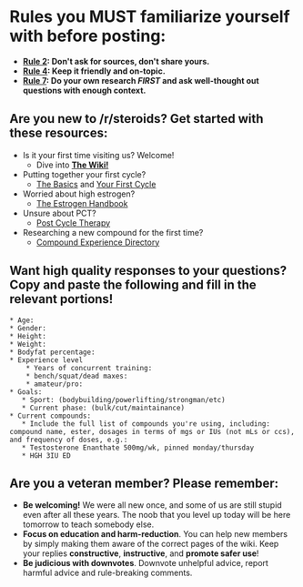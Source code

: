 # Rules you **MUST** familiarize yourself with before posting:

* **[Rule 2](https://www.reddit.com/r/steroids/wiki/index/subreddit_rules#wiki_2._no_source_talk_.2F_no_monetization): Don't ask for sources, don't share yours.**
* **[Rule 4](https://www.reddit.com/r/steroids/wiki/index/subreddit_rules#wiki_4._keep_it_friendly_.26amp.3B_on-topic.): Keep it friendly and on-topic.**
* **[Rule 7](https://www.reddit.com/r/steroids/wiki/index/subreddit_rules#wiki_7.3A_do_your_own_research_and_don.27t_be_an_askhole.): Do your own research *FIRST* and ask well-thought out questions with enough context.**

## **Are you new to /r/steroids? Get started with these resources:**

* Is it your first time visiting us? Welcome!
   * Dive into [**The Wiki!**](https://www.reddit.com/r/steroids/wiki/index)
* Putting together your first cycle?
   * [The Basics](https://www.reddit.com/r/steroids/wiki/thecycle/list) and [Your First Cycle](https://www.reddit.com/r/steroids/wiki/your_first_cycle)
* Worried about high estrogen?
   * [The Estrogen Handbook](https://www.reddit.com/r/steroids/wiki/the_estrogen_handbook)
* Unsure about PCT?
   * [Post Cycle Therapy](https://www.reddit.com/r/steroids/wiki/thecycle/pct)
* Researching a new compound for the first time?
   * [Compound Experience Directory](https://www.reddit.com/r/steroids/wiki/compound_experience_threads)

## **Want high quality responses to your questions? Copy and paste the following and fill in the relevant portions!**


    * Age:
    * Gender:
    * Height:
    * Weight:
    * Bodyfat percentage:
    * Experience level
        * Years of concurrent training:
        * bench/squat/dead maxes:
        * amateur/pro:
    * Goals:
       * Sport: (bodybuilding/powerlifting/strongman/etc)
       * Current phase: (bulk/cut/maintainance)
    * Current compounds:
       * Include the full list of compounds you're using, including: compound name, ester, dosages in terms of mgs or IUs (not mLs or ccs), and frequency of doses, e.g.:
       * Testosterone Enanthate 500mg/wk, pinned monday/thursday
       * HGH 3IU ED


## Are you a veteran member? Please remember:

* **Be welcoming!** We were all new once, and some of us are still stupid even after all these years. The noob that you level up today will be here tomorrow to teach somebody else.
* **Focus on education and harm-reduction**. You can help new members by simply making them aware of the correct pages of the wiki. Keep your replies **constructive**, **instructive**, and **promote safer use**!
* **Be judicious with downvotes**. Downvote unhelpful advice, report harmful advice and rule-breaking comments.
